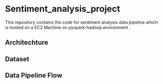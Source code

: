 # Sentiment_analysis_project
This repository contains the code for sentiment analysis data pipeline which is hosted on a EC2 Machine on pyspark-hadoop environment .

## Architechture

## Dataset

## Data Pipeline Flow
